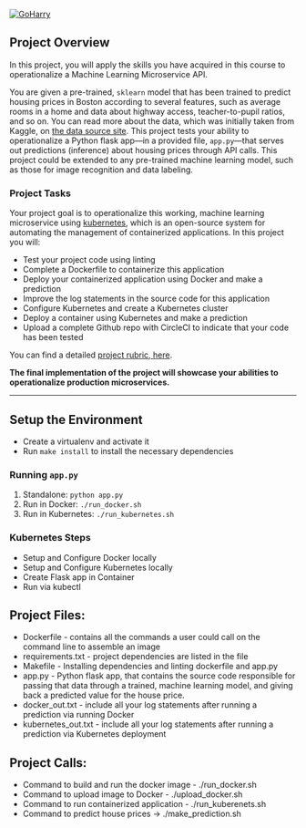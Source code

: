 [![GoHarry](https://circleci.com/gh/GoHarry/Operationalize-a-Machine-Learning-Microservice-API/tree/master.svg?style=svg)](https://circleci.com/gh/GoHarry/Operationalize-a-Machine-Learning-Microservice-API/tree/master)

## Project Overview

In this project, you will apply the skills you have acquired in this course to operationalize a Machine Learning Microservice API. 

You are given a pre-trained, `sklearn` model that has been trained to predict housing prices in Boston according to several features, such as average rooms in a home and data about highway access, teacher-to-pupil ratios, and so on. You can read more about the data, which was initially taken from Kaggle, on [the data source site](https://www.kaggle.com/c/boston-housing). This project tests your ability to operationalize a Python flask app—in a provided file, `app.py`—that serves out predictions (inference) about housing prices through API calls. This project could be extended to any pre-trained machine learning model, such as those for image recognition and data labeling.

### Project Tasks

Your project goal is to operationalize this working, machine learning microservice using [kubernetes](https://kubernetes.io/), which is an open-source system for automating the management of containerized applications. In this project you will:
* Test your project code using linting
* Complete a Dockerfile to containerize this application
* Deploy your containerized application using Docker and make a prediction
* Improve the log statements in the source code for this application
* Configure Kubernetes and create a Kubernetes cluster
* Deploy a container using Kubernetes and make a prediction
* Upload a complete Github repo with CircleCI to indicate that your code has been tested

You can find a detailed [project rubric, here](https://review.udacity.com/#!/rubrics/2576/view).

**The final implementation of the project will showcase your abilities to operationalize production microservices.**

---

## Setup the Environment

* Create a virtualenv and activate it
* Run `make install` to install the necessary dependencies

### Running `app.py`

1. Standalone:  `python app.py`
2. Run in Docker:  `./run_docker.sh`
3. Run in Kubernetes:  `./run_kubernetes.sh`

### Kubernetes Steps

* Setup and Configure Docker locally
* Setup and Configure Kubernetes locally
* Create Flask app in Container
* Run via kubectl

## Project Files:
* Dockerfile - contains all the commands a user could call on the command line to assemble an image
* requirements.txt - project dependencies are listed in the file 
* Makefile - Installing dependencies and linting dockerfile and app.py
* app.py - Python flask app, that contains the source code responsible for passing that data through a trained, machine learning model, and giving back a predicted value for the house price.
* docker_out.txt - include all your log statements after running a prediction via running Docker
* kubernetes_out.txt - include all your log statements after running a prediction via Kubernetes deployment

## Project Calls:
* Command to build and run the docker image - ./run_docker.sh
* Command to upload image to Docker - ./upload_docker.sh
* Command to run containerized application - ./run_kuberenets.sh
* Command to predict house prices -> ./make_prediction.sh 
